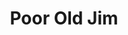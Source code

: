 ---
title: Poor Old Jim
year: 1931
opening_date: 1931-04-14
closing_date: 
layout: productions
image:
image_caption:
image_credit:
playbill:
category:
Theatre: Theatre Jacksonville
cast:
  Jim: Charles F. Hopkins, Jr.
  Paul: Fred A. Henderich
  Marie: Hazel Hopkins
crew:
  Director: Charles F. Hopkins, Jr.
  Staging: Anne C. Lalor
understudies:
orchestra:
external_links:
---